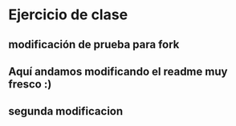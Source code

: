 # Ejercicio de clase

## modificación de prueba para fork

## Aquí andamos modificando el readme muy fresco :)

## segunda modificacion
